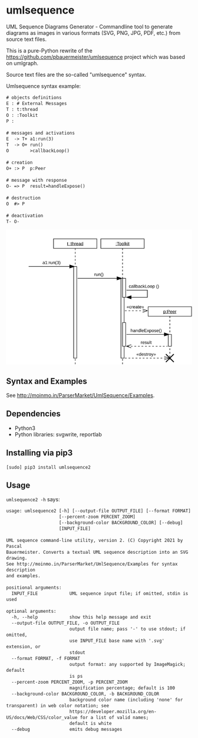 umlsequence
===========

UML Sequence Diagrams Generator - Commandline tool to generate
diagrams as images in various formats (SVG, PNG, JPG, PDF, etc.) from
source text files.

This is a pure-Python rewrite of the
https://github.com/pbauermeister/umlsequence project which was based
on umlgraph.

Source text files are the so-called "umlsequence" syntax.

Umlsequence syntax example:

    # objects definitions
    E : # External Messages
    T : t:thread
    O : :Toolkit
    P :
    
    # messages and activations
    E  -> T+ a1:run(3)
    T  -> O+ run()
    O        >callbackLoop()
    
    # creation
    O+ :> P  p:Peer
    
    # message with response
    O- => P  result=handleExpose()
    
    # destruction
    O  #> P
    
    # deactivation
    T- O-

![example](https://raw.githubusercontent.com/pbauermeister/umlsequence2/main/examples/tut-4.svg?token=ABXD3MS4BHQKTOTX63EDBYDBKN4LS "Example")

Syntax and Examples
-------------------

See http://moinmo.in/ParserMarket/UmlSequence/Examples.

Dependencies
------------

 * Python3
 * Python libraries: svgwrite, reportlab

Installing via pip3
-------------------

```
[sudo] pip3 install umlsequence2
```

Usage
-----

`umlsequence2 -h` says:

    usage: umlsequence2 [-h] [--output-file OUTPUT_FILE] [--format FORMAT]
                        [--percent-zoom PERCENT_ZOOM]
                        [--background-color BACKGROUND_COLOR] [--debug]
                        [INPUT_FILE]
    
    UML sequence command-line utility, version 2. (C) Copyright 2021 by Pascal
    Bauermeister. Converts a textual UML sequence description into an SVG drawing.
    See http://moinmo.in/ParserMarket/UmlSequence/Examples for syntax description
    and examples.
    
    positional arguments:
      INPUT_FILE            UML sequence input file; if omitted, stdin is used
    
    optional arguments:
      -h, --help            show this help message and exit
      --output-file OUTPUT_FILE, -o OUTPUT_FILE
                            output file name; pass '-' to use stdout; if omitted,
                            use INPUT_FILE base name with '.svg' extension, or
                            stdout
      --format FORMAT, -f FORMAT
                            output format: any supported by ImageMagick; default
                            is ps
      --percent-zoom PERCENT_ZOOM, -p PERCENT_ZOOM
                            magnification percentage; default is 100
      --background-color BACKGROUND_COLOR, -b BACKGROUND_COLOR
                            background color name (including 'none' for transparent) in web color notation; see
                            https://developer.mozilla.org/en-US/docs/Web/CSS/color_value for a list of valid names;
                            default is white
      --debug               emits debug messages
